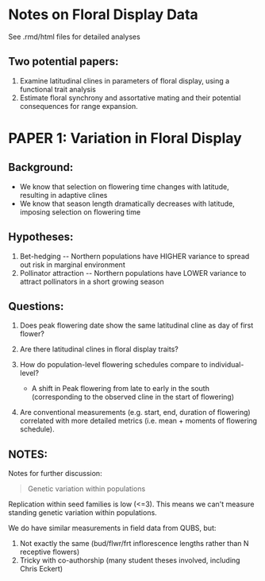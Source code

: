 # Notes on Floral Display Data

See .rmd/html files for detailed analyses

## Two potential papers:
 
  1.	Examine latitudinal clines in parameters of floral display, using a functional trait analysis
  2.	Estimate floral synchrony and assortative mating and their potential consequences for range expansion.



# PAPER 1: Variation in Floral Display

## Background: 

  * We know that selection on flowering time changes with latitude, resulting in adaptive clines
  * We know that season length dramatically decreases with latitude, imposing selection on flowering time

## Hypotheses:

  1. Bet-hedging -- Northern populations have HIGHER variance to spread out risk in marginal environment
  2. Pollinator attraction -- Northern populations have LOWER variance to attract pollinators in a short growing season

## Questions:

  1. Does peak flowering date show the same latitudinal cline as day of first flower?
  2. Are there latitudinal clines in floral display traits? 
  3. How do population-level flowering schedules compare to individual-level?




     * A shift in Peak flowering from late to early in the south (corresponding to the observed cline in the start of flowering)
     
  3. Are conventional measurements (e.g. start, end, duration of flowering) correlated with more detailed metrics (i.e. mean + moments of flowering schedule).

## NOTES:

Notes for further discussion:

> Genetic variation within populations

Replication within seed families is low (<=3). This means we can't measure standing genetic variation within populations. 

We do have similar measurements in field data from QUBS, but:
1. Not exactly the same (bud/flwr/frt inflorescence lengths rather than N receptive flowers)
2. Tricky with co-authorship (many student theses involved, including Chris Eckert)

